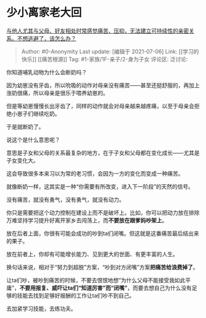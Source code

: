 # 少小离家老大回
[与他人尤其与父母、好友相处时常感觉痛苦、压抑，无法建立可持续性的亲密关系。不想逃避了，该怎么办？](https://www.zhihu.com/question/470059547/answer/1980754643)

> Author: #0-Anonymity
> Last update: [编辑于 2021-07-06]
> Link: [[学习的快乐]] [[痛苦根源]]
> Tag: #1-家族/1F-亲子/2-身为子女
> 评论区:
> 泛讨论:

你知道哺乳动物为什么会断奶吗？

因为幼崽没有牙齿，所以吮吸的动作对母亲没有痛苦——甚至还挺舒服的，再加上涨奶很痛，所以母亲是很乐于喂养幼崽的。

但是等幼崽慢慢长出牙齿了，同样的动作就会对母亲越来越疼痛，以至于母亲会拒绝小崽子们继续吃奶。

于是就断奶了。

说这个是什么意思呢？

意思是子女和父母的关系最复杂的地方，在于子女和父母都在变化成长——尤其是子女变化大。

这会导致很多本来习以为常的老习惯，会因为一方的变化而变成一种痛苦。

就像断奶一样，这其实是一种“你需要有所改变，进入下一阶段”的天然的信号。

没有痛苦，就没有勇气，没有勇气，就没有动力。

你只是需要把这个动力控制在建设上而不是破坏上。比如，你可以把动力放在排除万难坚持学习提升好离开家乡去闯荡上，而**不要放在跟爹妈吵架上**。

放在后者上面，你很有可能会成功的吵到ta们闭嘴。但这就是这番痛苦最后结出来的果子。

放在前者上，你却有可能增长能力、见到更大的世面、有更丰富的人生。

换句话来说，相对于“努力到超脱”方案，“吵到对方闭嘴”方案**把痛苦给浪费掉了**。

让ta们吵，被吵到痛苦的时候，不要去恨恨地想“为什么父母不能接受我如此平庸”，**不要用报复、威吓让ta们“知道厉害”而“闭嘴”**，而要去想自己为什么没有足够的技能去找到足够好报酬的工作让ta们吵不到自己。

去加紧学习技能，去练功夫。
